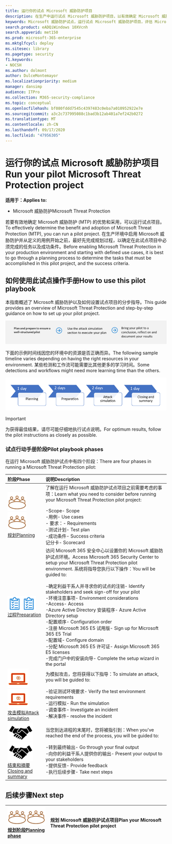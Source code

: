 ```yaml
---
title: 运行你的试点 Microsoft 威胁防护项目
description: 在生产中运行试点 Microsoft 威胁防护项目，以有效确定 Microsoft 威胁防护 (MTP) 的优势和采用情况。
keywords: Microsoft 威胁防护试点，运行试点 Microsoft 威胁防护项目，评估 Microsoft 威胁防护在生产中，Microsoft 威胁防护试点项目，网络安全，高级持久威胁，企业安全性，设备，设备，标识，用户，数据，应用程序，事件，自动化调查和修正，高级搜寻
search.product: eADQiWindows 10XVcnh
search.appverid: met150
ms.prod: microsoft-365-enterprise
ms.mktglfcycl: deploy
ms.sitesec: library
ms.pagetype: security
f1.keywords:
- NOCSH
ms.author: dolmont
author: DulceMontemayor
ms.localizationpriority: medium
manager: dansimp
audience: ITPro
ms.collection: M365-security-compliance
ms.topic: conceptual
ms.openlocfilehash: bf080fddd7545c4397483c0eba7a010952922e7e
ms.sourcegitcommit: a3c2c737995088c1bad3b12ab401a7ef242b0272
ms.translationtype: MT
ms.contentlocale: zh-CN
ms.lasthandoff: 09/17/2020
ms.locfileid: "47956305"
---
```

# <a name="run-your-pilot-microsoft-threat-protection-project"></a><span data-ttu-id="05d2c-104">运行你的试点 Microsoft 威胁防护项目</span><span class="sxs-lookup"><span data-stu-id="05d2c-104">Run your pilot Microsoft Threat Protection project</span></span> 

<span data-ttu-id="05d2c-105">**适用于：**</span><span class="sxs-lookup"><span data-stu-id="05d2c-105">**Applies to:**</span></span>
- <span data-ttu-id="05d2c-106">Microsoft 威胁防护</span><span class="sxs-lookup"><span data-stu-id="05d2c-106">Microsoft Threat Protection</span></span>

<span data-ttu-id="05d2c-107">若要有效地确定 Microsoft 威胁防护 (MTP) 的优势和采用，可以运行试点项目。</span><span class="sxs-lookup"><span data-stu-id="05d2c-107">To effectively determine the benefit and adoption of Microsoft Threat Protection (MTP), you can run a pilot project.</span></span> <span data-ttu-id="05d2c-108">在生产环境中启用 Microsoft 威胁防护并从定义的用例开始之前，最好先完成规划过程，以确定在此试点项目中必须完成的任务以及成功条件。</span><span class="sxs-lookup"><span data-stu-id="05d2c-108">Before enabling Microsoft Threat Protection in your production environment and starting with defined use cases, it is best to go through a planning process to determine the tasks that must be accomplished in this pilot project, and the success criteria.</span></span> 


## <a name="how-to-use-this-pilot-playbook"></a><span data-ttu-id="05d2c-109">如何使用此试点操作手册</span><span class="sxs-lookup"><span data-stu-id="05d2c-109">How to use this pilot playbook</span></span>

<span data-ttu-id="05d2c-110">本指南概述了 Microsoft 威胁防护以及如何设置试点项目的分步指导。</span><span class="sxs-lookup"><span data-stu-id="05d2c-110">This guide provides an overview of Microsoft Threat Protection and step-by-step guidance on how to set up your pilot project.</span></span> 

![运行 Microsoft 威胁防护试点的各个阶段](../../media/pilotphases.png)

<span data-ttu-id="05d2c-112">下面的示例时间线因您的环境中的资源是否正确而异。</span><span class="sxs-lookup"><span data-stu-id="05d2c-112">The following sample timeline varies depending on having the right resources in your environment.</span></span> <span data-ttu-id="05d2c-113">某些检测和工作流可能需要比其他更多的学习时间。</span><span class="sxs-lookup"><span data-stu-id="05d2c-113">Some detections and workflows might need more learning time than the others.</span></span>

![运行 Microsoft 威胁防护试点的示例时间线](../../media/pilotimeline.png)

>[!IMPORTANT]
><span data-ttu-id="05d2c-115">为获得最佳结果，请尽可能仔细地执行试点说明。</span><span class="sxs-lookup"><span data-stu-id="05d2c-115">For optimum results, follow the pilot instructions as closely as possible.</span></span>


### <a name="pilot-playbook-phases"></a><span data-ttu-id="05d2c-116">试点行动手册阶段</span><span class="sxs-lookup"><span data-stu-id="05d2c-116">Pilot playbook phases</span></span> 

<span data-ttu-id="05d2c-117">在运行 Microsoft 威胁防护试点中有四个阶段：</span><span class="sxs-lookup"><span data-stu-id="05d2c-117">There are four phases in running a Microsoft Threat Protection pilot:</span></span>

|<span data-ttu-id="05d2c-118">阶段</span><span class="sxs-lookup"><span data-stu-id="05d2c-118">Phase</span></span> | <span data-ttu-id="05d2c-119">说明</span><span class="sxs-lookup"><span data-stu-id="05d2c-119">Description</span></span> | 
|:-------|:-----|
| <span data-ttu-id="05d2c-120">![规划](../../media/mtp/plan.png)</span><span class="sxs-lookup"><span data-stu-id="05d2c-120">![Planning](../../media/mtp/plan.png)</span></span><br>[<span data-ttu-id="05d2c-121">规划</span><span class="sxs-lookup"><span data-stu-id="05d2c-121">Planning</span></span>](mtp-pilot-plan.md)| <span data-ttu-id="05d2c-122">了解在运行 Microsoft 威胁防护试点项目之前需要考虑的事项：</span><span class="sxs-lookup"><span data-stu-id="05d2c-122">Learn what you need to consider before running your Microsoft Threat Protection pilot project:</span></span> <br><br><span data-ttu-id="05d2c-123">-Scope</span><span class="sxs-lookup"><span data-stu-id="05d2c-123">- Scope</span></span> <br> <span data-ttu-id="05d2c-124">-用例</span><span class="sxs-lookup"><span data-stu-id="05d2c-124">- Use cases</span></span> <br><span data-ttu-id="05d2c-125">- 要求：</span><span class="sxs-lookup"><span data-stu-id="05d2c-125">- Requirements</span></span> <br><span data-ttu-id="05d2c-126">-测试计划</span><span class="sxs-lookup"><span data-stu-id="05d2c-126">- Test plan</span></span> <br> <span data-ttu-id="05d2c-127">-成功条件</span><span class="sxs-lookup"><span data-stu-id="05d2c-127">- Success criteria</span></span> <br> <span data-ttu-id="05d2c-128">记分卡</span><span class="sxs-lookup"><span data-stu-id="05d2c-128">- Scorecard</span></span> 
| <span data-ttu-id="05d2c-129">![过程](../../media/prepare.png)</span><span class="sxs-lookup"><span data-stu-id="05d2c-129">![Preparation](../../media/prepare.png)</span></span> <br>[<span data-ttu-id="05d2c-130">过程</span><span class="sxs-lookup"><span data-stu-id="05d2c-130">Preparation</span></span>](mtp-evaluation.md)|  <span data-ttu-id="05d2c-131">访问 Microsoft 365 安全中心以设置你的 Microsoft 威胁防护试点环境。</span><span class="sxs-lookup"><span data-stu-id="05d2c-131">Access Microsoft 365 Security Center to setup your Microsoft Threat Protection pilot  environment.</span></span> <span data-ttu-id="05d2c-132">系统将指导您执行以下操作：</span><span class="sxs-lookup"><span data-stu-id="05d2c-132">You will be guided to:</span></span><br><br><span data-ttu-id="05d2c-133">-确定利益干系人并寻求你的试点的注销</span><span class="sxs-lookup"><span data-stu-id="05d2c-133">- Identify stakeholders and seek sign-off for your pilot</span></span> <br> <span data-ttu-id="05d2c-134">-环境注意事项</span><span class="sxs-lookup"><span data-stu-id="05d2c-134">- Environment considerations</span></span> <br><span data-ttu-id="05d2c-135">-Access</span><span class="sxs-lookup"><span data-stu-id="05d2c-135">- Access</span></span> <br><span data-ttu-id="05d2c-136">-Azure Active Directory 安装程序</span><span class="sxs-lookup"><span data-stu-id="05d2c-136">- Azure Active Directory setup</span></span> <br> <span data-ttu-id="05d2c-137">-配置顺序</span><span class="sxs-lookup"><span data-stu-id="05d2c-137">- Configuration order</span></span> <br> <span data-ttu-id="05d2c-138">-注册 Microsoft 365 E5 试用版</span><span class="sxs-lookup"><span data-stu-id="05d2c-138">- Sign up for Microsoft 365 E5 Trial</span></span> <br> <span data-ttu-id="05d2c-139">-配置域</span><span class="sxs-lookup"><span data-stu-id="05d2c-139">- Configure domain</span></span> <br><span data-ttu-id="05d2c-140">-分配 Microsoft 365 E5 许可证</span><span class="sxs-lookup"><span data-stu-id="05d2c-140">- Assign Microsoft 365 E5 licenses</span></span> <br> <span data-ttu-id="05d2c-141">-完成门户中的安装向导</span><span class="sxs-lookup"><span data-stu-id="05d2c-141">- Complete the setup wizard in the portal</span></span>|
| <span data-ttu-id="05d2c-142">![攻击模拟](../../media/mtp/run-sim.png)</span><span class="sxs-lookup"><span data-stu-id="05d2c-142">![Attack simulation](../../media/mtp/run-sim.png)</span></span> <br>[<span data-ttu-id="05d2c-143">攻击模拟</span><span class="sxs-lookup"><span data-stu-id="05d2c-143">Attack simulation</span></span>](mtp-pilot-simulate.md) | <span data-ttu-id="05d2c-144">为模拟攻击，您将获得以下指导：</span><span class="sxs-lookup"><span data-stu-id="05d2c-144">To simulate an attack, you will be guided to:</span></span><br><br><span data-ttu-id="05d2c-145">-验证测试环境要求</span><span class="sxs-lookup"><span data-stu-id="05d2c-145">- Verify the test environment requirements</span></span> <br><span data-ttu-id="05d2c-146">-运行模拟</span><span class="sxs-lookup"><span data-stu-id="05d2c-146">-  Run the simulation</span></span> <br><span data-ttu-id="05d2c-147">-调查事件</span><span class="sxs-lookup"><span data-stu-id="05d2c-147">- Investigate an incident</span></span> <br><span data-ttu-id="05d2c-148">-解决事件</span><span class="sxs-lookup"><span data-stu-id="05d2c-148">- resolve the incident</span></span> 
| <span data-ttu-id="05d2c-149">![结束和摘要](../../media/mtp/close.png)</span><span class="sxs-lookup"><span data-stu-id="05d2c-149">![Closing and summary](../../media/mtp/close.png)</span></span> <br>[<span data-ttu-id="05d2c-150">结束和摘要</span><span class="sxs-lookup"><span data-stu-id="05d2c-150">Closing and summary</span></span>](mtp-pilot-close.md) | <span data-ttu-id="05d2c-151">当您到达进程的末尾时，您将被指引到：</span><span class="sxs-lookup"><span data-stu-id="05d2c-151">When you've reached the end of the process, you will be guided to:</span></span><br><br><span data-ttu-id="05d2c-152">-转到最终输出</span><span class="sxs-lookup"><span data-stu-id="05d2c-152">- Go through your final output</span></span><br><span data-ttu-id="05d2c-153">-向你的利益干系人提供你的输出</span><span class="sxs-lookup"><span data-stu-id="05d2c-153">- Present your output to your stakeholders</span></span> <br><span data-ttu-id="05d2c-154">-提供反馈</span><span class="sxs-lookup"><span data-stu-id="05d2c-154">- Provide feedback</span></span> <br><span data-ttu-id="05d2c-155">-执行后续步骤</span><span class="sxs-lookup"><span data-stu-id="05d2c-155">- Take next steps</span></span> 

## <a name="next-step"></a><span data-ttu-id="05d2c-156">后续步骤</span><span class="sxs-lookup"><span data-stu-id="05d2c-156">Next step</span></span>
|<span data-ttu-id="05d2c-157">![规划阶段](../../media/mtp/plan.png)</span><span class="sxs-lookup"><span data-stu-id="05d2c-157">![Planning phase](../../media/mtp/plan.png)</span></span> <br>[<span data-ttu-id="05d2c-158">规划阶段</span><span class="sxs-lookup"><span data-stu-id="05d2c-158">Planning phase</span></span>](mtp-pilot-plan.md) | <span data-ttu-id="05d2c-159">规划 Microsoft 威胁防护试点项目</span><span class="sxs-lookup"><span data-stu-id="05d2c-159">Plan your Microsoft Threat Protection pilot project</span></span> 
|:-------|:-----|
